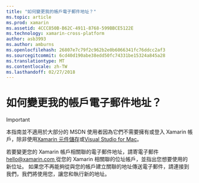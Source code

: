 ```yaml
---
title: "如何變更我的帳戶電子郵件地址？"
ms.topic: article
ms.prod: xamarin
ms.assetid: 4CCC850B-B62C-4911-8768-599BBCE5122E
ms.technology: xamarin-cross-platform
author: asb3993
ms.author: amburns
ms.openlocfilehash: 26807e7c79f2c962b2e0b6066341fc76ddcc2af3
ms.sourcegitcommit: 6cd40d190abe38edd50fc74331be15324a845a28
ms.translationtype: MT
ms.contentlocale: zh-TW
ms.lasthandoff: 02/27/2018
---
```

# <a name="how-do-i-change-my-accounts-email-address"></a>如何變更我的帳戶電子郵件地址？

> [!IMPORTANT]
> 本指南並不適用於大部分的 MSDN 使用者因為它們不需要擁有或登入 Xamarin 帳戶，除非使用[Xamarin 元件儲存](https://components.xamarin.com/)或[Visual Studio for Mac](~/cross-platform/get-started/requirements.md)。


若要變更您的 Xamarin 帳戶相關聯的電子郵件地址，請寄電子郵件[ hello@xamarin.com ](mailto:hello@xamarin.com)從您的 Xamarin 相關聯的位址帳戶，並指出您想要使用的新位址。 如果您不再能夠從與您的帳戶建立關聯的地址傳送電子郵件，請連接到我們，我們將使用您，讓您和執行新的地址。

